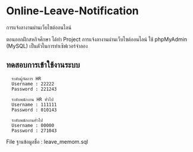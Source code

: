 # Online-Leave-Notification
การแจ้งลางานผ่านเว็บไซต์ออนไลน์ 

ตอนออกฝึกสหกิจศึกษา ได้ทำ Project การแจ้งลางานผ่านเว็บไซต์ออนไลน์
ใช้ phpMyAdmin (MySQL) เป็นตัวในการทำเซิฟเวอร์จำลอง


## ทดสอบการเข้าใช้งานระบบ 

      ระดับผู้จัดการ HR 
      Username : 22222 
      Password : 221243
      
      ระดับพนักงาน HR ทั่วไป 
      Username : 111111 
      Password : 010143
      
      ระดับพนักงานทั่วไป 
      Username : 00000 
      Password : 271043
      
File ฐานข้อมูลชื่อ : leave_memom.sql
